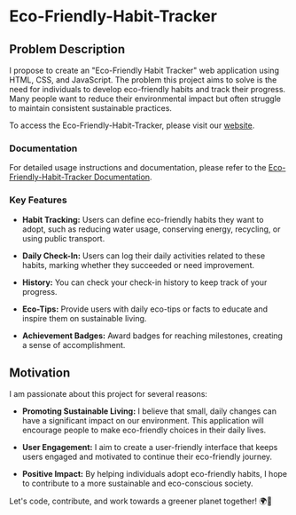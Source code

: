 # Eco-Friendly-Habit-Tracker
## Problem Description
I propose to create an "Eco-Friendly Habit Tracker" web application using HTML, CSS, and JavaScript. The problem this project aims to solve is the need for individuals to develop eco-friendly habits and track their progress. Many people want to reduce their environmental impact but often struggle to maintain consistent sustainable practices.

To access the Eco-Friendly-Habit-Tracker, please visit our [website](https://ajishabraham1993.github.io/Eco-Friendly-Habit-Tracker/).

### Documentation
For detailed usage instructions and documentation, please refer to the [Eco-Friendly-Habit-Tracker Documentation](Documentation.md).


### Key Features
- **Habit Tracking:** Users can define eco-friendly habits they want to adopt, such as reducing water usage, conserving energy, recycling, or using public transport.

- **Daily Check-In:** Users can log their daily activities related to these habits, marking whether they succeeded or need improvement.

- **History:** You can check your check-in history to keep track of your progress.

- **Eco-Tips:** Provide users with daily eco-tips or facts to educate and inspire them on sustainable living.

- **Achievement Badges:** Award badges for reaching milestones, creating a sense of accomplishment.

## Motivation
I am passionate about this project for several reasons:

- **Promoting Sustainable Living:** I believe that small, daily changes can have a significant impact on our environment. This application will encourage people to make eco-friendly choices in their daily lives.

- **User Engagement:** I aim to create a user-friendly interface that keeps users engaged and motivated to continue their eco-friendly journey.

- **Positive Impact:** By helping individuals adopt eco-friendly habits, I hope to contribute to a more sustainable and eco-conscious society.

Let's code, contribute, and work towards a greener planet together! 🌍🌱
